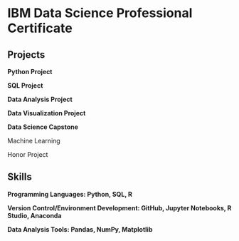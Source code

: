 # IBM Data Science Professional Certificate #

## Projects ##
**Python Project**

**SQL Project**

**Data Analysis Project**

**Data Visualization Project**

**Data Science Capstone**

Machine Learning

Honor Project

## Skills ##
**Programming Languages: Python, SQL, R**

**Version Control/Environment Development: GitHub, Jupyter Notebooks, R Studio, Anaconda**

**Data Analysis Tools: Pandas, NumPy, Matplotlib**
